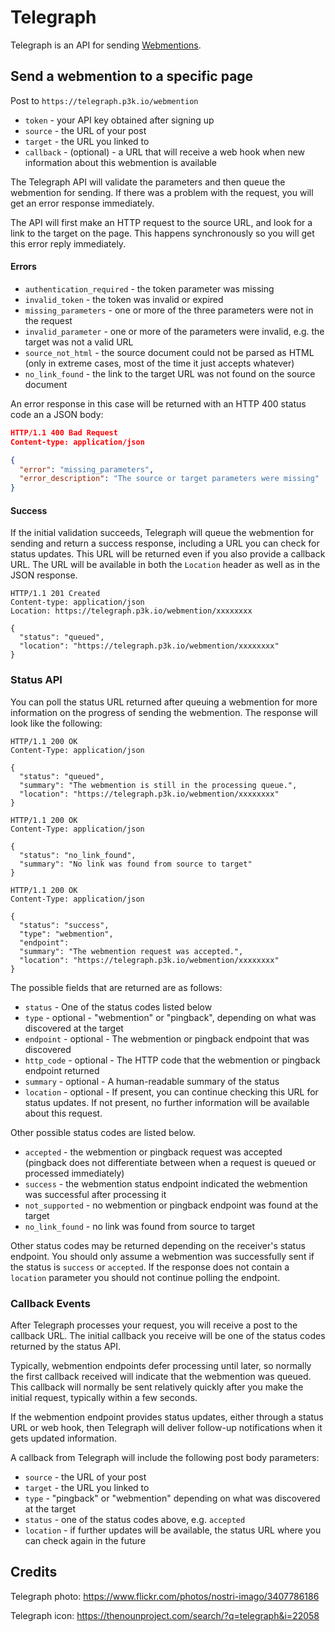 # Telegraph

Telegraph is an API for sending [Webmentions](http://webmention.net).

## Send a webmention to a specific page
Post to `https://telegraph.p3k.io/webmention`

* `token` - your API key obtained after signing up
* `source` - the URL of your post
* `target` - the URL you linked to
* `callback` - (optional) - a URL that will receive a web hook when new information about this webmention is available

The Telegraph API will validate the parameters and then queue the webmention for sending. If there was a problem with the request, you will get an error response immediately.

The API will first make an HTTP request to the source URL, and look for a link to the target on the page. This happens synchronously so you will get this error reply immediately.

#### Errors
* `authentication_required` - the token parameter was missing
* `invalid_token` - the token was invalid or expired
* `missing_parameters` - one or more of the three parameters were not in the request
* `invalid_parameter` - one or more of the parameters were invalid, e.g. the target was not a valid URL
* `source_not_html` - the source document could not be parsed as HTML (only in extreme cases, most of the time it just accepts whatever)
* `no_link_found` - the link to the target URL was not found on the source document

An error response in this case will be returned with an HTTP 400 status code an a JSON body:

```json
HTTP/1.1 400 Bad Request
Content-type: application/json

{
  "error": "missing_parameters",
  "error_description": "The source or target parameters were missing"
}
```

#### Success

If the initial validation succeeds, Telegraph will queue the webmention for sending and return a success response, including a URL you can check for status updates. This URL will be returned even if you also provide a callback URL. The URL will be available in both the `Location` header as well as in the JSON response.

```
HTTP/1.1 201 Created
Content-type: application/json
Location: https://telegraph.p3k.io/webmention/xxxxxxxx

{
  "status": "queued",
  "location": "https://telegraph.p3k.io/webmention/xxxxxxxx"
}
```

### Status API

You can poll the status URL returned after queuing a webmention for more information on the progress of sending the webmention. The response will look like the following:

```
HTTP/1.1 200 OK
Content-Type: application/json

{
  "status": "queued",
  "summary": "The webmention is still in the processing queue.",
  "location": "https://telegraph.p3k.io/webmention/xxxxxxxx"
}
```

```
HTTP/1.1 200 OK
Content-Type: application/json

{
  "status": "no_link_found",
  "summary": "No link was found from source to target"
}
```

```
HTTP/1.1 200 OK
Content-Type: application/json

{
  "status": "success",
  "type": "webmention",
  "endpoint":
  "summary": "The webmention request was accepted.",
  "location": "https://telegraph.p3k.io/webmention/xxxxxxxx"
}
```

The possible fields that are returned are as follows:

* `status` - One of the status codes listed below
* `type` - optional - "webmention" or "pingback", depending on what was discovered at the target
* `endpoint` - optional - The webmention or pingback endpoint that was discovered
* `http_code` - optional - The HTTP code that the webmention or pingback endpoint returned
* `summary` - optional - A human-readable summary of the status
* `location` - optional - If present, you can continue checking this URL for status updates. If not present, no further information will be available about this request.

Other possible status codes are listed below.

* `accepted` - the webmention or pingback request was accepted (pingback does not differentiate between when a request is queued or processed immediately)
* `success` - the webmention status endpoint indicated the webmention was successful after processing it
* `not_supported` - no webmention or pingback endpoint was found at the target
* `no_link_found` - no link was found from source to target

Other status codes may be returned depending on the receiver's status endpoint. You should only assume a webmention was successfully sent if the status is `success` or `accepted`. If the response does not contain a `location` parameter you should not continue polling the endpoint.


### Callback Events
After Telegraph processes your request, you will receive a post to the callback URL. The initial callback you receive will be one of the status codes returned by the status API.

Typically, webmention endpoints defer processing until later, so normally the first callback received will indicate that the webmention was queued. This callback will normally be sent relatively quickly after you make the initial request, typically within a few seconds.

If the webmention endpoint provides status updates, either through a status URL or web hook, then Telegraph will deliver follow-up notifications when it gets updated information.

A callback from Telegraph will include the following post body parameters:

* `source` - the URL of your post
* `target` - the URL you linked to
* `type` - "pingback" or "webmention" depending on what was discovered at the target
* `status` - one of the status codes above, e.g. `accepted`
* `location` - if further updates will be available, the status URL where you can check again in the future



## Credits

Telegraph photo: https://www.flickr.com/photos/nostri-imago/3407786186

Telegraph icon: https://thenounproject.com/search/?q=telegraph&i=22058
